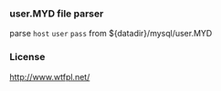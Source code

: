 ### user.MYD file parser

parse `host` `user` `pass` from ${datadir}/mysql/user.MYD

### License

http://www.wtfpl.net/
